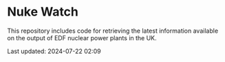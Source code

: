 # Nuke Watch

This repository includes code for retrieving the latest information available on the output of EDF nuclear power plants in the UK.

Last updated: 2024-07-22 02:09